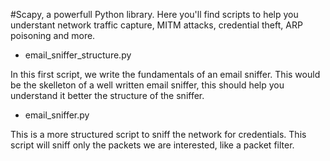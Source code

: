 #Scapy, a powerfull Python library. Here you'll find scripts to help you understant network traffic capture, MITM attacks, credential theft, ARP poisoning and more.

- email_sniffer_structure.py

In this first script, we write the fundamentals of an email sniffer. This would be the skelleton of a well written email sniffer, this should help you understand it better the structure of the sniffer.

- email_sniffer.py

This is a more structured script to sniff the network for credentials. This script will sniff only the packets we are interested, like a packet filter. 
